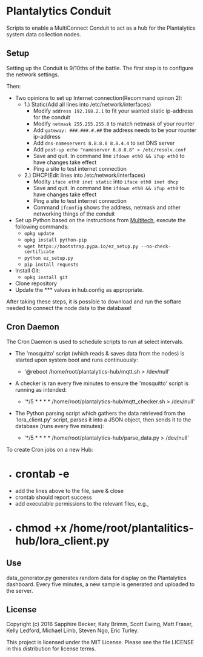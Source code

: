 # Plantalytics Conduit

Scripts to enable a MultiConnect Conduit to act as a hub for the Plantalytics system data collection nodes.

## Setup

Setting up the Conduit is 9/10ths of the battle. The first step is to configure the network settings.

Then:
* Two opinions to set up Internet connection(Recommand opinon 2):
  * 1.) Static(Add all lines into /etc/network/interfaces)
    * Modify `address 192.168.2.1` to fit your wanted static ip-address for the conduit
    * Modify `netmask 255.255.255.0` to match netmask of your rounter
    * Add `gateway: ###.###.#.##` the address needs to be your rounter ip-address
    * Add `dns-nameservers 8.8.8.8 8.8.4.4` to set DNS server
    * Add `post-up echo "nameserver 8.8.8.8" > /etc/resolv.conf`
    * Save and quit. In command line `ifdown eth0 && ifup eth0` to have changes take effect
    * Ping a site to test internet connection
  * 2.) DHCP(Edit lines into /etc/network/interfaces)
    * Modity `iface eth0 inet static` into `iface eth0 inet dhcp`
    * Save and quit. In command line `ifdown eth0 && ifup eth0` to have changes take effect
    * Ping a site to test internet connection
    * Command `ifconfig` shows the address, netmask and other networking things of the conduit
* Set up Python based on the instructions from [Multitech](http://www.multitech.net/developer/software/mlinux/mlinux-software-development/python/), execute the following commands:
  * `opkg update`
  * `opkg install python-pip`
  * `wget https://bootstrap.pypa.io/ez_setup.py --no-check-certificate`
  * `python ez_setup.py`
  * `pip install requests`
* Install Git:
  * `opkg install git`
* Clone repository
* Update the *** values in hub.config as appropriate.

After taking these steps, it is possible to download and run the softare needed to connect the node data to the database!

## Cron Daemon

The Cron Daemon is used to schedule scripts to run at select intervals.

* The 'mosquitto' script (which reads & saves data from the nodes) is started upon system boot and runs 
continuously:
  * '@reboot /home/root/plantalytics-hub/mqtt.sh > /dev/null'

* A checker is ran every five minutes to ensure the 'mosquitto' script is running as intended:
  * '*/5 * * * * /home/root/plantalytics-hub/mqtt_checker.sh > /dev/null'

* The Python parsing script which gathers the data retrieved from the 'lora_client.py' 
script, parses it into a JSON object, then sends it to the database (runs every five minutes):
  * '*/5 * * * * /home/root/plantalytics-hub/parse_data.py > /dev/null'

To create Cron jobs on a new Hub:
  * # crontab -e
  * add the lines above to the file, save & close
  * crontab should report success
  * add executable permissions to the relevant files, e.g.,
  * # chmod +x /home/root/plantalitics-hub/lora_client.py

## Use

data_generator.py generates random data for display on the Plantalytics dashboard. Every five minutes, a new sample is generated and uploaded to the server.

## License

Copyright (c) 2016 Sapphire Becker, Katy Brimm, Scott Ewing, Matt Fraser, Kelly Ledford, Michael Limb, Steven Ngo, Eric Turley.

This project is licensed under the MIT License. Please see the file LICENSE in this distribution for license terms.
